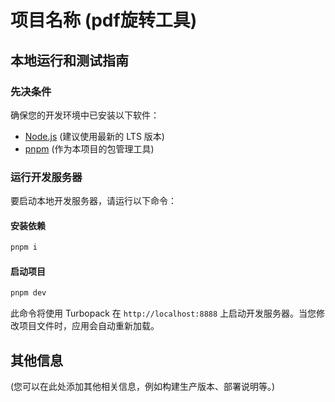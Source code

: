 # 项目名称 (pdf旋转工具)

## 本地运行和测试指南

### 先决条件

确保您的开发环境中已安装以下软件：

*   [Node.js](https://nodejs.org/) (建议使用最新的 LTS 版本)
*   [pnpm](https://pnpm.io/installation) (作为本项目的包管理工具)


### 运行开发服务器

要启动本地开发服务器，请运行以下命令：

#### 安装依赖

```bash
pnpm i
```
#### 启动项目

```bash
pnpm dev
```

此命令将使用 Turbopack 在 `http://localhost:8888` 上启动开发服务器。当您修改项目文件时，应用会自动重新加载。

## 其他信息

(您可以在此处添加其他相关信息，例如构建生产版本、部署说明等。)
